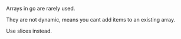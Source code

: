 

Arrays in go are rarely used.

They are not dynamic, means you cant add items to an existing array.

Use slices instead.